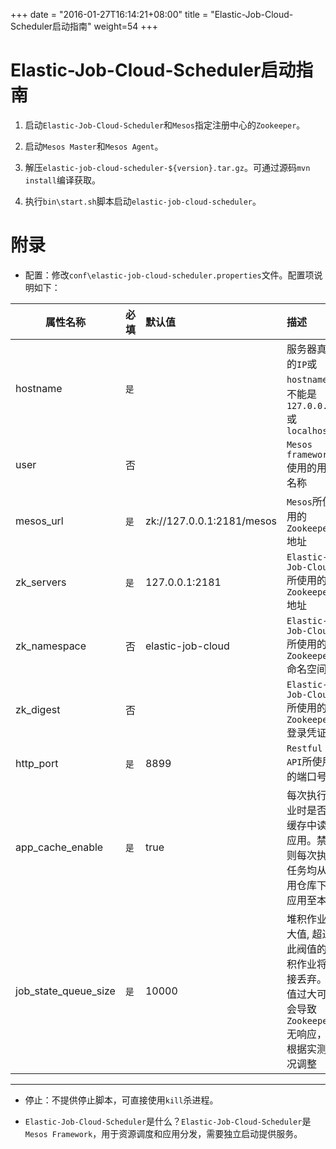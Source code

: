 
+++
date = "2016-01-27T16:14:21+08:00"
title = "Elastic-Job-Cloud-Scheduler启动指南"
weight=54
+++

# Elastic-Job-Cloud-Scheduler启动指南

1. 启动`Elastic-Job-Cloud-Scheduler`和`Mesos`指定注册中心的`Zookeeper`。

2. 启动`Mesos Master`和`Mesos Agent`。

3. 解压`elastic-job-cloud-scheduler-${version}.tar.gz`。可通过源码`mvn install`编译获取。

4. 执行`bin\start.sh`脚本启动`elastic-job-cloud-scheduler`。

# 附录

* 配置：修改`conf\elastic-job-cloud-scheduler.properties`文件。配置项说明如下：

| 属性名称                          | 必填     | 默认值                      | 描述                                                      |
| -------------------------------- |:--------|:----------------------------|:---------------------------------------------------------|
| hostname                         | `是`    |                             | 服务器真实的`IP`或`hostname`，不能是`127.0.0.1`或`localhost` |
| user                             | 否      |                             | `Mesos framework`使用的用户名称                            |
| mesos_url                        | `是`    | zk://127.0.0.1:2181/mesos   | `Mesos`所使用的`Zookeeper`地址                             |
| zk_servers                       | `是`    | 127.0.0.1:2181              | `Elastic-Job-Cloud`所使用的`Zookeeper`地址                 |
| zk_namespace                     | 否      | elastic-job-cloud           | `Elastic-Job-Cloud`所使用的`Zookeeper`命名空间              |
| zk_digest                        | 否      |                             | `Elastic-Job-Cloud`所使用的`Zookeeper`登录凭证              |
| http_port                        | `是`    | 8899                        | `Restful API`所使用的端口号                                 |
| app_cache_enable                 | `是`    | true                        | 每次执行作业时是否从缓存中读取应用。禁用则每次执行任务均从应用仓库下载应用至本地 |
| job_state_queue_size             | `是`    | 10000                       | 堆积作业最大值, 超过此阀值的堆积作业将直接丢弃。阀值过大可能会导致`Zookeeper`无响应，应根据实测情况调整 |

***

* 停止：不提供停止脚本，可直接使用`kill`杀进程。

* `Elastic-Job-Cloud-Scheduler`是什么？`Elastic-Job-Cloud-Scheduler`是`Mesos Framework`，用于资源调度和应用分发，需要独立启动提供服务。
